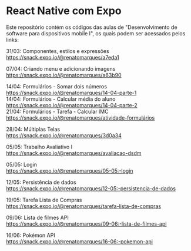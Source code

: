 # React Native com Expo

Este repositório contém os códigos das aulas de "Desenvolvimento de software para dispositivos mobile I", os quais podem ser acessados pelos links:

31/03: Componentes, estilos e expressões<br/>
https://snack.expo.io/@renatomarques/a7eda1

07/04: Criando menu e adicionando imagens<br/>
https://snack.expo.io/@renatomarques/a63b90

14/04: Formulários - Somar dois números<br/>
https://snack.expo.io/@renatomarques/14-04-parte-1<br/>
14/04: Formulários - Calcular média do aluno<br/>
https://snack.expo.io/@renatomarques/14-04-parte-2<br/>
21/04: Formulários - Tarefa - Calcular IMC<br/>
https://snack.expo.io/@renatomarques/atividade-formulários<br/>

28/04: Múltiplas Telas <br/>
https://snack.expo.io/@renatomarques/3d0a34 <br/>

05/05: Trabalho Avaliativo I<br/>
https://snack.expo.io/@renatomarques/avaliacao-dsdm<br/>

05/05: Login<br/>
https://snack.expo.io/@renatomarques/05-05:-login<br/>

12/05: Persistência de dados<br/>
https://snack.expo.io/@renatomarques/12-05:-persistencia-de-dados<br/>

19/05: Tarefa Lista de Compras<br/>
https://snack.expo.io/@renatomarques/tarefa-lista-de-compras<br/>

09/06: Lista de filmes API<br/>
https://snack.expo.io/@renatomarques/09-06:-lista-de-filmes-api<br/>

16/06: Pokémon API<br/>
https://snack.expo.io/@renatomarques/16-06:-pokemon-api<br/>